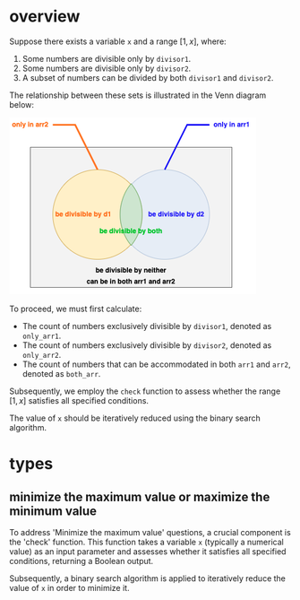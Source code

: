 # overview
Suppose there exists a variable `x` and a range $[1, x]$, where:
1. Some numbers are divisible only by `divisor1`.
2. Some numbers are divisible only by `divisor2`.
3. A subset of numbers can be divided by both `divisor1` and `divisor2`.

The relationship between these sets is illustrated in the Venn diagram below:

![Venn diagram of numbers in the range](venn.png)

To proceed, we must first calculate:

- The count of numbers exclusively divisible by `divisor1`, denoted as `only_arr1`. 
- The count of numbers exclusively divisible by `divisor2`, denoted as `only_arr2`. 
- The count of numbers that can be accommodated in both `arr1` and `arr2`, denoted as `both_arr`.

Subsequently, we employ the `check` function to assess whether the range $[1, x]$ satisfies all specified conditions.

The value of `x` should be iteratively reduced using the binary search algorithm.

# types
## minimize the maximum value or maximize the minimum value
To address 'Minimize the maximum value' questions, a crucial component is the 'check' function. This function takes a variable `x` (typically a numerical value) as an input parameter and assesses whether it satisfies all specified conditions, returning a Boolean output.

Subsequently, a binary search algorithm is applied to iteratively reduce the value of `x` in order to minimize it.
